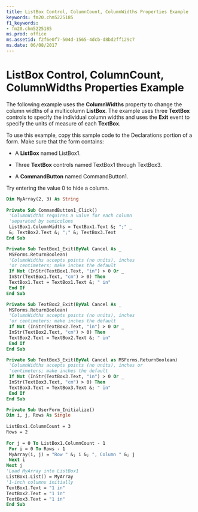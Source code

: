 ```yaml
---
title: ListBox Control, ColumnCount, ColumnWidths Properties Example
keywords: fm20.chm5225185
f1_keywords:
- fm20.chm5225185
ms.prod: office
ms.assetid: f2f6e0f7-504d-1565-4dcb-d8bd2ff129c7
ms.date: 06/08/2017
---
```



# ListBox Control, ColumnCount, ColumnWidths Properties Example

The following example uses the  **ColumnWidths** property to change the column widths of a multicolumn **ListBox**. The example uses three **TextBox** controls to specify the individual column widths and uses the **Exit** event to specify the units of measure of each **TextBox**.

To use this example, copy this sample code to the Declarations portion of a form. Make sure that the form contains:




- A  **ListBox** named ListBox1.
    
- Three  **TextBox** controls named TextBox1 through TextBox3.
    
- A  **CommandButton** named CommandButton1.
    

Try entering the value 0 to hide a column.



```vb
Dim MyArray(2, 3) As String 
 
Private Sub CommandButton1_Click() 
 'ColumnWidths requires a value for each column 
 'separated by semicolons 
 ListBox1.ColumnWidths = TextBox1.Text &; ";" _ 
 &; TextBox2.Text &; ";" &; TextBox3.Text 
End Sub
```




```vb
Private Sub TextBox1_Exit(ByVal Cancel As _ 
 MSForms.ReturnBoolean) 
 'ColumnWidths accepts points (no units), inches 
 'or centimeters; make inches the default 
 If Not (InStr(TextBox1.Text, "in") > 0 Or _ 
 InStr(TextBox1.Text, "cm") > 0) Then 
 TextBox1.Text = TextBox1.Text &; " in" 
 End If 
End Sub
```




```vb
Private Sub TextBox2_Exit(ByVal Cancel As _ 
 MSForms.ReturnBoolean) 
 'ColumnWidths accepts points (no units), inches 
 'or centimeters; make inches the default 
 If Not (InStr(TextBox2.Text, "in") > 0 Or _ 
 InStr(TextBox2.Text, "cm") > 0) Then 
 TextBox2.Text = TextBox2.Text &; " in" 
 End If 
End Sub
```




```vb
Private Sub TextBox3_Exit(ByVal Cancel as MSForms.ReturnBoolean) 
 'ColumnWidths accepts points (no units), inches or 
 'centimeters; make inches the default 
 If Not (InStr(TextBox3.Text, "in") > 0 Or _ 
 InStr(TextBox3.Text, "cm") > 0) Then 
 TextBox3.Text = TextBox3.Text &; " in" 
 End If 
End Sub
```




```vb
Private Sub UserForm_Initialize() 
Dim i, j, Rows As Single 
 
ListBox1.ColumnCount = 3 
Rows = 2 
 
For j = 0 To ListBox1.ColumnCount - 1 
 For i = 0 To Rows - 1 
 MyArray(i, j) = "Row " &; i &; ", Column " &; j 
 Next i 
Next j 
'Load MyArray into ListBox1 
ListBox1.List() = MyArray 
'1-inch columns initially 
TextBox1.Text = "1 in" 
TextBox2.Text = "1 in" 
TextBox3.Text = "1 in" 
End Sub
```


